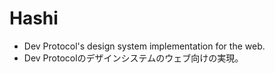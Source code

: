 # Hashi
- Dev Protocol's design system implementation for the web.
- Dev Protocolのデザインシステムのウェブ向けの実現。